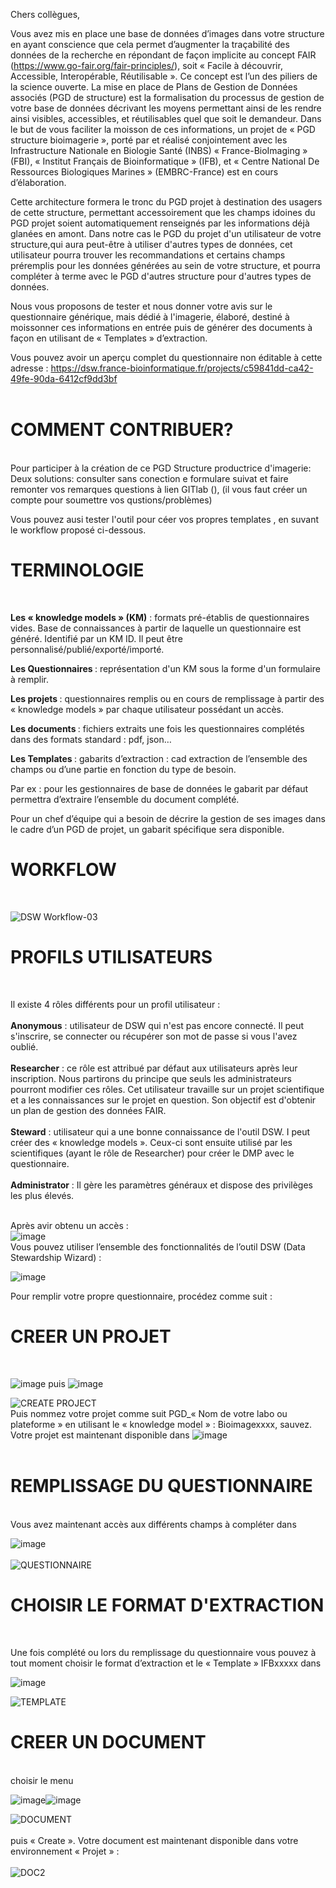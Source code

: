 Chers collègues,

Vous avez mis en place une base de données d’images dans votre structure en ayant conscience que cela permet d’augmenter la traçabilité des données de la recherche en répondant de façon implicite au concept FAIR (https://www.go-fair.org/fair-principles/), soit « Facile à découvrir, Accessible, Interopérable, Réutilisable ». Ce concept est l’un des piliers de la science ouverte. La mise en place de Plans de Gestion de Données associés (PGD de structure) est la formalisation du processus de gestion de votre base de données décrivant les moyens permettant ainsi de les rendre ainsi visibles, accessibles, et réutilisables quel que soit le demandeur.
Dans le but de vous faciliter la moisson de ces informations, un projet de « PGD structure bioimagerie », porté par et réalisé conjointement avec les Infrastructure Nationale en Biologie Santé (INBS) « France-BioImaging » (FBI), « Institut Français de Bioinformatique » (IFB), et « Centre National De Ressources Biologiques Marines » (EMBRC-France) est en cours d’élaboration.

Cette architecture formera le tronc du PGD projet à destination des usagers de cette structure, permettant accessoirement que les champs idoines du PGD projet soient automatiquement renseignés par les informations déjà glanées en amont. Dans notre cas le PGD du projet d'un utilisateur de votre structure,qui aura peut-être à utiliser d'autres types de données, cet utilisateur pourra trouver les recommandations et certains champs préremplis pour les données générées au sein de votre structure, et pourra compléter à terme avec le PGD d'autres structure pour d'autres types de données.

Nous vous proposons de tester et nous donner votre avis sur le questionnaire générique, mais dédié à l'imagerie, élaboré, destiné à moissonner ces informations en entrée puis de générer des documents à façon en utilisant de « Templates » d’extraction.

Vous pouvez avoir un aperçu complet du questionnaire non éditable à cette adresse : https://dsw.france-bioinformatique.fr/projects/c59841dd-ca42-49fe-90da-6412cf9dd3bf<br><br>

<h1><strong>COMMENT CONTRIBUER?</h1></strong><br>
Pour participer à la création de ce PGD Structure productrice d'imagerie:<br>  
Deux solutions: consulter sans conection e formulare suivat et faire remonter vos remarques questions à lien GITlab (), (il vous faut créer un compte pour soumettre vos qustions/problèmes) <br>  

Vous pouvez ausi tester l'outil pour céer vos propres templates , en suvant le workflow proposé ci-dessous.<br>  

<h1><strong>TERMINOLOGIE</h1></strong><br>

<strong>Les « knowledge models » (KM)</strong> : formats pré-établis de questionnaires vides. Base de connaissances à partir de laquelle un questionnaire est généré. Identifié par un KM ID. Il peut être personnalisé/publié/exporté/importé.

<strong>Les Questionnaires </strong> : représentation d'un KM sous la forme d'un formulaire à remplir.

<strong> Les projets </strong> : questionnaires remplis ou en cours de remplissage à partir des « knowledge models » par chaque utilisateur possédant un accès.

<strong>Les documents </strong> : fichiers extraits une fois les questionnaires complétés dans des formats standard : pdf, json…

<strong>Les Templates </strong> : gabarits d’extraction : cad extraction de l’ensemble des champs ou d’une partie en fonction du type de besoin.

Par ex : pour les gestionnaires de base de données le gabarit par défaut permettra d’extraire l’ensemble du document complété.

Pour un chef d’équipe qui a besoin de décrire la gestion de ses images dans le cadre d’un PGD de projet, un gabarit spécifique sera disponible.

<h1><strong>WORKFLOW</h1></strong><br>

![DSW Workflow-03](https://user-images.githubusercontent.com/84018042/117858359-1c032380-b28e-11eb-94ec-167659eaa82c.png)

<h1><strong>PROFILS UTILISATEURS</h1></strong><br>

Il existe 4 rôles différents pour un profil utilisateur :<br>   
<strong>Anonymous</strong> : utilisateur de DSW qui n'est pas encore connecté. Il peut s'inscrire, se connecter ou récupérer son mot de passe si vous l'avez oublié.<br><br>
<strong>Researcher</strong> : ce rôle est attribué par défaut aux utilisateurs après leur inscription. Nous partirons du principe que seuls les administrateurs pourront modifier ces rôles. Cet utilisateur travaille sur un projet scientifique et a les connaissances sur le projet en question. Son objectif est d'obtenir un plan de gestion des données
               FAIR.<br>    
<strong>Steward</strong> : utilisateur qui a une bonne connaissance de l'outil DSW. I peut créer  des « knowledge models ». Ceux-ci sont ensuite utilisé par les scientifiques (ayant le rôle de Researcher) pour créer le DMP avec le questionnaire.<br><br>
<strong>Administrator</strong> : Il gère les paramètres généraux et dispose des privilèges les plus élevés.<br><br>  
   

Après avir obtenu un accès :  <br>
![image](https://user-images.githubusercontent.com/19286219/115886454-3b5a1e00-a451-11eb-97f9-542e76f85d6d.png)<br>
Vous pouvez utiliser l’ensemble des fonctionnalités de l’outil DSW (Data Stewardship Wizard) :

![image](https://user-images.githubusercontent.com/19286219/115886496-457c1c80-a451-11eb-9d30-aaa4eacc82c1.png)

Pour remplir votre propre questionnaire, procédez comme suit :<br>

<h1><strong>CREER UN PROJET</h1></strong><br>

![image](https://user-images.githubusercontent.com/19286219/115886648-6d6b8000-a451-11eb-850c-357b62142269.png) puis ![image](https://user-images.githubusercontent.com/19286219/115886669-74928e00-a451-11eb-88f9-777cbc12be9c.png)

![CREATE PROJECT](https://user-images.githubusercontent.com/84018042/117863476-1a3c5e80-b294-11eb-82a8-ea8b803de1fd.png)<br>
Puis nommez votre projet comme suit PGD_« Nom de votre labo ou plateforme » en utilisant le « knowledge model » : Bioimagexxxx, sauvez.
Votre projet est maintenant disponible dans ![image](https://user-images.githubusercontent.com/19286219/115886735-8411d700-a451-11eb-9337-ea85e8962af3.png)<br><br>

<h1><strong>REMPLISSAGE DU QUESTIONNAIRE</h1></strong><br>
Vous avez maintenant accès aux différents champs à compléter dans

![image](https://user-images.githubusercontent.com/19286219/115886786-8ecc6c00-a451-11eb-9f2e-a8db285a66a3.png)<br><br>
![QUESTIONNAIRE](https://user-images.githubusercontent.com/84018042/117865418-3d680d80-b296-11eb-8657-aca5c4352c6a.png)

<h1><strong>CHOISIR LE FORMAT D'EXTRACTION</h1></strong><br>

Une fois complété ou lors du remplissage du questionnaire vous pouvez à tout moment choisir le format d’extraction et le « Template » IFBxxxxx dans 

![image](https://user-images.githubusercontent.com/19286219/115886841-9f7ce200-a451-11eb-881a-5adc397d6546.png)

![TEMPLATE](https://user-images.githubusercontent.com/84018042/117865787-9df74a80-b296-11eb-8e1c-3ff70c419b0f.png)

<h1><strong>CREER UN DOCUMENT</h1></strong><br>
choisir le menu 

![image](https://user-images.githubusercontent.com/19286219/115886914-b0c5ee80-a451-11eb-9f47-1f11efb9d600.png)![image](https://user-images.githubusercontent.com/19286219/115886934-b4597580-a451-11eb-8171-0dcf8e057c92.png)

![DOCUMENT](https://user-images.githubusercontent.com/84018042/117866038-f3335c00-b296-11eb-9ff2-2006c3fd7568.png)<br><br>
puis « Create ». Votre document est maintenant disponible dans votre environnement « Projet » : <br><br>
![DOC2](https://user-images.githubusercontent.com/84018042/117866324-4c02f480-b297-11eb-9afc-06593d5f897f.png)

